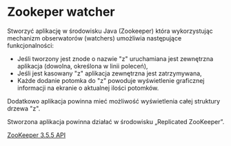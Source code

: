 # Zookeper watcher

Stworzyć aplikację w środowisku Java (Zookeeper) która wykorzystując mechanizm obserwatorów (watchers) umożliwia następujące funkcjonalności:
- Jeśli tworzony jest znode o nazwie "z" uruchamiana jest zewnętrzna aplikacja (dowolna, określona w linii poleceń),
- Jeśli jest kasowany "z" aplikacja zewnętrzna jest zatrzymywana,
- Każde dodanie potomka do "z" powoduje wyświetlenie graficznej informacji na ekranie o aktualnej ilości potomków.

Dodatkowo aplikacja powinna mieć możliwość wyświetlenia całej struktury drzewa "z".   

Stworzona aplikacja powinna działać w środowisku „Replicated ZooKeeper”.

[ZooKeeper 3.5.5 API](http://zookeeper.apache.org/doc/r3.5.5/api/index.html) 